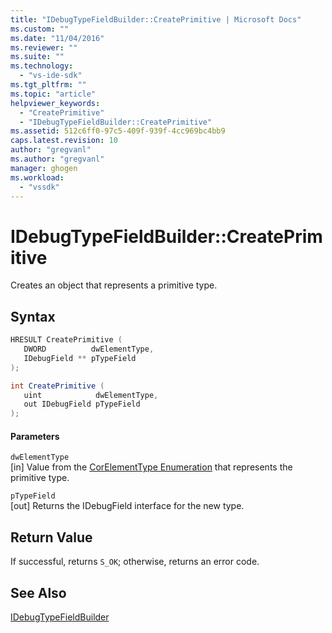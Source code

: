 ```yaml
---
title: "IDebugTypeFieldBuilder::CreatePrimitive | Microsoft Docs"
ms.custom: ""
ms.date: "11/04/2016"
ms.reviewer: ""
ms.suite: ""
ms.technology: 
  - "vs-ide-sdk"
ms.tgt_pltfrm: ""
ms.topic: "article"
helpviewer_keywords: 
  - "CreatePrimitive"
  - "IDebugTypeFieldBuilder::CreatePrimitive"
ms.assetid: 512c6ff0-97c5-409f-939f-4cc969bc4bb9
caps.latest.revision: 10
author: "gregvanl"
ms.author: "gregvanl"
manager: ghogen
ms.workload: 
  - "vssdk"
---
```

# IDebugTypeFieldBuilder::CreatePrimitive
Creates an object that represents a primitive type.  
  
## Syntax  
  
```cpp  
HRESULT CreatePrimitive (  
   DWORD          dwElementType,  
   IDebugField ** pTypeField  
);  
```  
  
```csharp  
int CreatePrimitive (  
   uint            dwElementType,  
   out IDebugField pTypeField  
);  
```  
  
#### Parameters  
 `dwElementType`  
 [in] Value from the [CorElementType Enumeration](/dotnet/framework/unmanaged-api/metadata/corelementtype-enumeration) that represents the primitive type.  
  
 `pTypeField`  
 [out] Returns the IDebugField interface for the new type.  
  
## Return Value  
 If successful, returns `S_OK`; otherwise, returns an error code.  
  
## See Also  
 [IDebugTypeFieldBuilder](../../../extensibility/debugger/reference/idebugtypefieldbuilder.md)